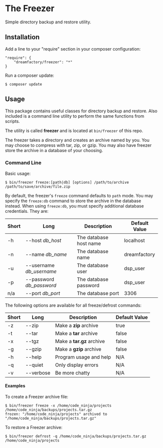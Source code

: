 # The Freezer

Simple directory backup and restore utility.

## Installation

Add a line to your "require" section in your composer configuration:

```
"require": {
    "dreamfactory/freezer": "*"
}
```

Run a composer update:

```shell
$ composer update
```

## Usage
This package contains useful classes for directory backup and restore. Also included is a command line utility to perform the same functions from scripts.

The utility is called **freezer** and is located at `bin/freezer` of this repo.

The freezer takes a directory and creates an archive named by you. You may choose to compress with tar, zip, or gzip. You may also have freezer store the archive in a database of your choosing.

### Command Line

Basic usage:

```
$ bin/freezer freeze:[path|db] [options] /path/to/archive /path/to/save/archive/file.zip
```

By default, the freezer's `freeze` command defaults to `path` mode. You may specify the `freeze:db` command to store the archive in the database instead. When using `freeze:db`, you must specify additional database credentials. They are:

| Short | Long | Description | Default Value |
|-------|------|-------------|---------------|
| -h | --host *db_host* | The database host name | localhost |
| -n | --name *db_name* | The database name | dreamfactory |
| -u | --username *db_username* | The database user | dsp_user |
| -p | --password *db_password* | The database password | dsp_user |
| n/a | --port *db_port* | The database port | 3306 |

The following options are available for all freeze/defrost commands:

| Short | Long | Description | Default Value |
|-------|------|-------------|---------------|
| -z | --zip | Make a **zip** archive | true |
| -t | --tar | Make a **tar** archive | false |
| -x | --tgz | Make a **tar.gz** archive | false |
| -g | --gzip | Make a **gzip** archive | false |
| -h | --help | Program usage and help | N/A |
| -q | --quiet | Only display errors | N/A |
| -v | --verbose | Be more chatty | N/A |

#### Examples

To create a Freezer archive file:

```
$ bin/freezer freeze -x /home/code_ninja/projects /home/code_ninja/backups/projects.tar.gz
frozen: "/home/code_ninja/projects" archived to "/home/code_ninja/backups/projects.tar.gz"
```

To restore a Freezer archive:

```
$ bin/freezer defrost -q /home/code_ninja/backups/projects.tar.gz /home/code_ninja/projects
```
